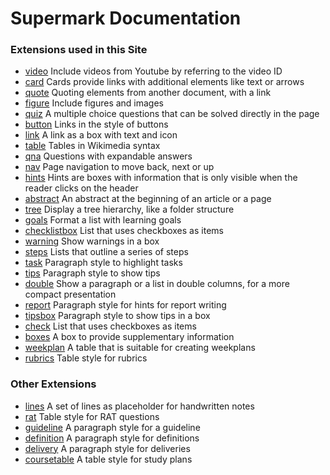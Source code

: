 # Supermark Documentation
### Extensions used in this Site
<ul>
<li><a href="video.html">video</a> Include videos from Youtube by referring to the video ID</li>
<li><a href="card.html">card</a> Cards provide links with additional elements like text or arrows</li>
<li><a href="quote.html">quote</a> Quoting elements from another document, with a link</li>
<li><a href="figure.html">figure</a> Include figures and images</li>
<li><a href="quiz.html">quiz</a> A multiple choice questions that can be solved directly in the page</li>
<li><a href="button.html">button</a> Links in the style of buttons</li>
<li><a href="link.html">link</a> A link as a box with text and icon</li>
<li><a href="table.html">table</a> Tables in Wikimedia syntax</li>
<li><a href="qna.html">qna</a> Questions with expandable answers</li>
<li><a href="nav.html">nav</a> Page navigation to move back, next or up</li>
<li><a href="hints.html">hints</a> Hints are boxes with information that is only visible when the reader clicks on the header</li>
<li><a href="abstract.html">abstract</a> An abstract at the beginning of an article or a page</li>
<li><a href="tree.html">tree</a> Display a tree hierarchy, like a folder structure</li>
<li><a href="goals.html">goals</a> Format a list with learning goals</li>
<li><a href="checklistbox.html">checklistbox</a> List that uses checkboxes as items</li>
<li><a href="warning.html">warning</a> Show warnings in a box</li>
<li><a href="steps.html">steps</a> Lists that outline a series of steps</li>
<li><a href="task.html">task</a> Paragraph style to highlight tasks</li>
<li><a href="tips.html">tips</a> Paragraph style to show tips</li>
<li><a href="double.html">double</a> Show a paragraph or a list in double columns, for a more compact presentation</li>
<li><a href="report.html">report</a> Paragraph style for hints for report writing</li>
<li><a href="tipsbox.html">tipsbox</a> Paragraph style to show tips in a box</li>
<li><a href="check.html">check</a> List that uses checkboxes as items</li>
<li><a href="boxes.html">boxes</a> A box to provide supplementary information</li>
<li><a href="weekplan.html">weekplan</a> A table that is suitable for creating weekplans</li>
<li><a href="rubrics.html">rubrics</a> Table style for rubrics</li>
</ul>




### Other Extensions
<ul>
<li><a href="lines.html">lines</a> A set of lines as placeholder for handwritten notes</li>
<li><a href="rat.html">rat</a> Table style for RAT questions</li>
<li><a href="guideline.html">guideline</a> A paragraph style for a guideline</li>
<li><a href="definition.html">definition</a> A paragraph style for definitions</li>
<li><a href="delivery.html">delivery</a> A paragraph style for deliveries</li>
<li><a href="coursetable.html">coursetable</a> A table style for study plans</li>
</ul>




